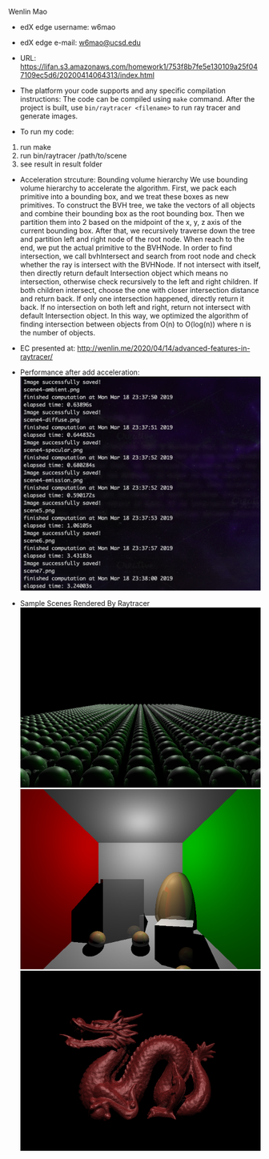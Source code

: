 Wenlin Mao

* edX edge username: w6mao
* edX edge e-mail: w6mao@ucsd.edu

* URL:
https://lifan.s3.amazonaws.com/homework1/753f8b7fe5e130109a25f047109ec5d6/20200414064313/index.html

* The platform your code supports and any specific compilation instructions:
The code can be compiled using `make` command. After the project is built, use
`bin/raytracer <filename>` to run ray tracer and generate images.

* To run my code:
1. run make
2. run bin/raytracer /path/to/scene
3. see result in result folder

* Acceleration strcuture: Bounding volume hierarchy
We use bounding volume hierarchy to accelerate the algorithm. First, we pack each primitive into a bounding box, and we treat these boxes as new primitives. To construct the BVH tree, we take the vectors of all objects and combine their bounding box as the root bounding box. Then we partition them into 2 based on the midpoint of the x, y, z axis of the current bounding box. After that, we recursively traverse down the tree and partition left and right node of the root node. When reach to the end, we put the actual primitive to the BVHNode. In order to find intersection, we call bvhIntersect and search from root node and check whether the ray is intersect with the BVHNode. If not intersect with itself, then directly return default Intersection object which means no intersection, otherwise check recursively to the left and right children. If both children intersect, choose the one with closer intersection distance and return back. If only one intersection happened, directly return it back. If no intersection on both left and right, return not intersect with default Intersection object. In this way, we optimized the algorithm of finding intersection between objects from O(n) to O(log(n)) where n is the number of objects.

* EC presented at: http://wenlin.me/2020/04/14/advanced-features-in-raytracer/

* Performance after add acceleration: <br>
![alt text](https://github.com/WenlinMao/Raytracer/blob/master/doc/performance.png?raw=true)

* Sample Scenes Rendered By Raytracer
![alt text](https://github.com/WenlinMao/Raytracer/blob/master/result/scene5.png)
![alt text](https://github.com/WenlinMao/Raytracer/blob/master/result/scene6.png)
![alt text](https://github.com/WenlinMao/Raytracer/blob/master/result/scene7.png)
